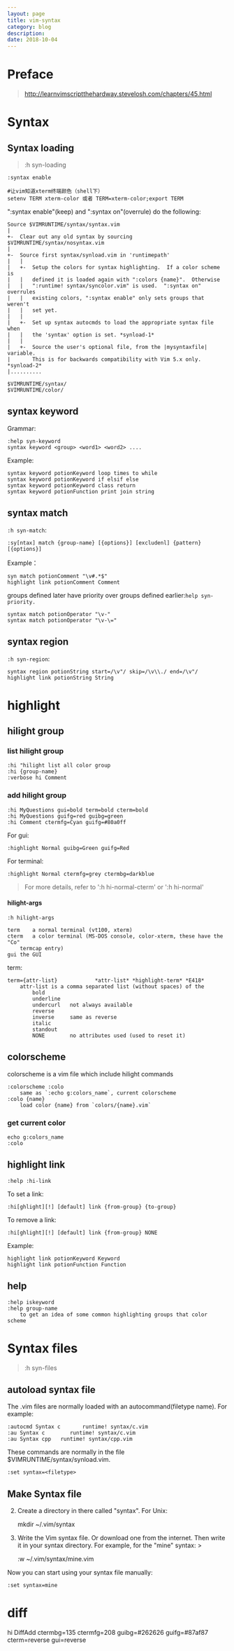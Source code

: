```yaml
---
layout: page
title: vim-syntax
category: blog
description: 
date: 2018-10-04
---
```

# Preface
> http://learnvimscriptthehardway.stevelosh.com/chapters/45.html

# Syntax

## Syntax loading
> :h syn-loading

	:syntax enable

	#让vim知道xterm终端颜色（shell下）
	setenv TERM xterm-color 或者 TERM=xterm-color;export TERM

":syntax enable"(keep) and ":syntax on"(overrule) do the following:

    Source $VIMRUNTIME/syntax/syntax.vim
    |
    +-	Clear out any old syntax by sourcing $VIMRUNTIME/syntax/nosyntax.vim
    |
    +-	Source first syntax/synload.vim in 'runtimepath'
    |	|
    |	+-  Setup the colors for syntax highlighting.  If a color scheme is
    |	|   defined it is loaded again with ":colors {name}".  Otherwise
    |	|   ":runtime! syntax/syncolor.vim" is used.  ":syntax on" overrules
    |	|   existing colors, ":syntax enable" only sets groups that weren't
    |	|   set yet.
    |	|
    |	+-  Set up syntax autocmds to load the appropriate syntax file when
    |	|   the 'syntax' option is set. *synload-1*
    |	|
    |	+-  Source the user's optional file, from the |mysyntaxfile| variable.
    |	    This is for backwards compatibility with Vim 5.x only. *synload-2*
    |..........

	$VIMRUNTIME/syntax/
	$VIMRUNTIME/color/


## syntax keyword
Grammar:

	:help syn-keyword
	syntax keyword <group> <word1> <word2> ....

Example:

	syntax keyword potionKeyword loop times to while
	syntax keyword potionKeyword if elsif else
	syntax keyword potionKeyword class return
	syntax keyword potionFunction print join string

## syntax match
`:h syn-match`:

	:sy[ntax] match {group-name} [{options}] [excludenl] {pattern} [{options}]

Example：

	syn match potionComment "\v#.*$"
	highlight link potionComment Comment

groups defined later have priority over groups defined earlier:`help syn-priority.`

	syntax match potionOperator "\v-"
	syntax match potionOperator "\v-\="

## syntax region
`:h syn-region`:

	syntax region potionString start=/\v"/ skip=/\v\\./ end=/\v"/
	highlight link potionString String

# highlight

## hilight group

### list hilight group

	:hi "hilight list all color group
	:hi {group-name}
	:verbose hi Comment

### add hilight group

	:hi MyQuestions gui=bold term=bold cterm=bold
	:hi MyQuestions guifg=red guibg=green
	:hi Comment	ctermfg=Cyan guifg=#80a0ff

For gui:

	:highlight Normal guibg=Green guifg=Red

For terminal:

	:highlight Normal ctermfg=grey ctermbg=darkblue

> For more details, refer to ':h hi-normal-cterm' or ':h hi-normal'

#### hilight-args
`:h hilight-args`

	term	a normal terminal (vt100, xterm)
	cterm	a color terminal (MS-DOS console, color-xterm, these have the "Co"
		termcap entry)
	gui	the GUI

term:

	term={attr-list}			*attr-list* *highlight-term* *E418*
		attr-list is a comma separated list (without spaces) of the
			bold
			underline
			undercurl	not always available
			reverse
			inverse		same as reverse
			italic
			standout
			NONE		no attributes used (used to reset it)

## colorscheme
colorscheme is a vim file which include hilight commands

	:colorscheme :colo
		same as `:echo g:colors_name`, current colorscheme
	:colo {name}
		load color {name} from `colors/{name}.vim`

### get current color

	echo g:colors_name
	:colo

## highlight link

	:help :hi-link

To set a link:

    :hi[ghlight][!] [default] link {from-group} {to-group}

To remove a link:

    :hi[ghlight][!] [default] link {from-group} NONE

Example:

	highlight link potionKeyword Keyword
	highlight link potionFunction Function

## help

	:help iskeyword
	:help group-name
		to get an idea of some common highlighting groups that color scheme

# Syntax files
> :h syn-files

## autoload syntax file

The .vim files are normally loaded with an autocommand(filetype name).  For example:

	:autocmd Syntax c	    runtime! syntax/c.vim
	:au Syntax c	    runtime! syntax/c.vim
	:au Syntax cpp   runtime! syntax/cpp.vim

These commands are normally in the file $VIMRUNTIME/syntax/synload.vim.

	:set syntax=<filetype>

## Make Syntax file

2. Create a directory in there called "syntax".  For Unix:

	mkdir ~/.vim/syntax

3. Write the Vim syntax file.  Or download one from the internet.  Then write
   it in your syntax directory.  For example, for the "mine" syntax: >

	:w ~/.vim/syntax/mine.vim

Now you can start using your syntax file manually:

	:set syntax=mine

# diff
hi DiffAdd ctermbg=135  ctermfg=208  guibg=#262626 guifg=#87af87 cterm=reverse gui=reverse
